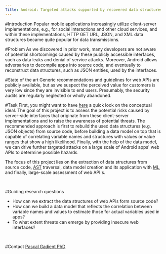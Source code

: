 ```yaml
---
Title: Android: Targeted attacks supported by recovered data structures of web API's
---
```


#Introduction
Popular mobile applications increasingly utilize client-server implementations, e.g., for social interactions and other cloud services, and within these implementations, HTTP GET URL, JSON, and XML data structures became quite popular for data transmissions.

#Problem
As we discovered in prior work, many developers are not aware of potential shortcomings caused by these publicly accessible interfaces, such as data leaks and denial of service attacks.
Moreover, Android allows adversaries to decompile apps into source code, and eventually to reconstruct data structures, such as JSON entities, used by the interfaces.

#State of the art
Generic recommendations and guidelines for web APIs are publicly available, but as we suspect the perceived value for customers is very low since they are invisible to end users. Presumably, the security audits are regularly neglected or wholly abandoned.

#Task
First, you might want to have [here](http://scg.unibe.ch/download/pgadient/web-api-evaluation-concept.jpg) a quick look on the conceptual ideal.
The goal of this project is to assess the potential risks caused by server-side interfaces that originate from these client-server implementations and to raise the awareness of potential threats.
The recommended approach is first to rebuild the used data structures (e.g. JSON objects) from source code, before building a data model on top that is capable of correlating variable names and structures with values or value ranges that show a high likelihood.
Finally, with the help of the data model, we can drive further targeted attacks on a large scale of Android apps' web APIs to determine possible hazards.

The focus of this project lies on the extraction of data structures from source code, [AST](https://en.wikipedia.org/wiki/Abstract_syntax_tree) traversal, data model creation and its application with [ML](https://en.wikipedia.org/wiki/Machine_learning), and finally, large-scale assessment of web API's.
<br><p><br></p>

#Guiding research questions

-  How can we extract the data structures of web APIs form source code?
-  How can we build a data model that reflects the correlation between variable names and values to estimate those for actual variables used in apps?
-  To what extent threats can emerge by providing insecure web interfaces?
<br><p><br></p>

#Contact 
[Pascal Gadient PhD](%base_url%/staff/PascalGadient)
